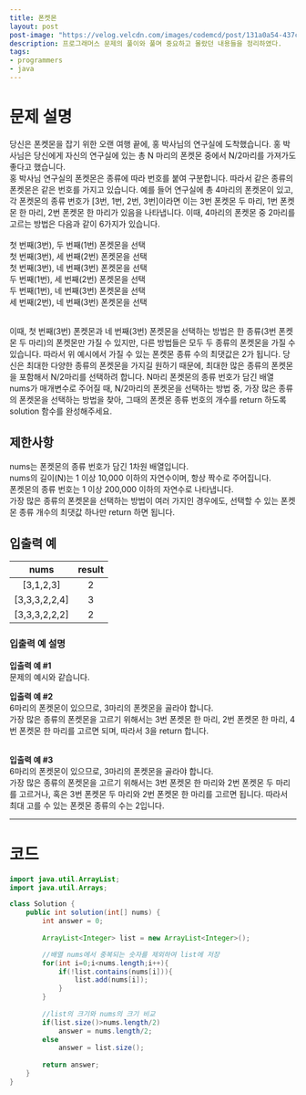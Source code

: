 ```yaml
---
title: 폰켓몬
layout: post
post-image: "https://velog.velcdn.com/images/codemcd/post/131a0a54-437c-4acf-ba01-c8798c0b7628/Java_Logo.png"
description: 프로그래머스 문제의 풀이와 풀며 중요하고 몰랐던 내용들을 정리하였다.
tags:
- programmers
- java
---
```


# 문제 설명
당신은 폰켓몬을 잡기 위한 오랜 여행 끝에, 홍 박사님의 연구실에 도착했습니다. 홍 박사님은 당신에게 자신의 연구실에 있는 총 N 마리의 폰켓몬 중에서 N/2마리를 가져가도 좋다고 했습니다.    
홍 박사님 연구실의 폰켓몬은 종류에 따라 번호를 붙여 구분합니다. 따라서 같은 종류의 폰켓몬은 같은 번호를 가지고 있습니다. 예를 들어 연구실에 총 4마리의 폰켓몬이 있고, 각 폰켓몬의 종류 번호가 [3번, 1번, 2번, 3번]이라면 이는 3번 폰켓몬 두 마리, 1번 폰켓몬 한 마리, 2번 폰켓몬 한 마리가 있음을 나타냅니다. 이때, 4마리의 폰켓몬 중 2마리를 고르는 방법은 다음과 같이 6가지가 있습니다.     
<br>
첫 번째(3번), 두 번째(1번) 폰켓몬을 선택    
첫 번째(3번), 세 번째(2번) 폰켓몬을 선택    
첫 번째(3번), 네 번째(3번) 폰켓몬을 선택    
두 번째(1번), 세 번째(2번) 폰켓몬을 선택    
두 번째(1번), 네 번째(3번) 폰켓몬을 선택    
세 번째(2번), 네 번째(3번) 폰켓몬을 선택   

<br>
이때, 첫 번째(3번) 폰켓몬과 네 번째(3번) 폰켓몬을 선택하는 방법은 한 종류(3번 폰켓몬 두 마리)의 폰켓몬만 가질 수 있지만, 다른 방법들은 모두 두 종류의 폰켓몬을 가질 수 있습니다. 따라서 위 예시에서 가질 수 있는 폰켓몬 종류 수의 최댓값은 2가 됩니다.    
당신은 최대한 다양한 종류의 폰켓몬을 가지길 원하기 때문에, 최대한 많은 종류의 폰켓몬을 포함해서 N/2마리를 선택하려 합니다. N마리 폰켓몬의 종류 번호가 담긴 배열 nums가 매개변수로 주어질 때, N/2마리의 폰켓몬을 선택하는 방법 중, 가장 많은 종류의 폰켓몬을 선택하는 방법을 찾아, 그때의 폰켓몬 종류 번호의 개수를 return 하도록 solution 함수를 완성해주세요.    

## 제한사항
nums는 폰켓몬의 종류 번호가 담긴 1차원 배열입니다.    
nums의 길이(N)는 1 이상 10,000 이하의 자연수이며, 항상 짝수로 주어집니다.    
폰켓몬의 종류 번호는 1 이상 200,000 이하의 자연수로 나타냅니다.    
가장 많은 종류의 폰켓몬을 선택하는 방법이 여러 가지인 경우에도, 선택할 수 있는 폰켓몬 종류 개수의 최댓값 하나만 return 하면 됩니다.    

## 입출력 예

|nums	|result|
|:---:|:---:|
|[3,1,2,3]	|2|
|[3,3,3,2,2,4]	|3|
|[3,3,3,2,2,2]|	2|

### 입출력 예 설명

**입출력 예 #1**    
문제의 예시와 같습니다.
<br>

**입출력 예 #2**    
6마리의 폰켓몬이 있으므로, 3마리의 폰켓몬을 골라야 합니다.    
가장 많은 종류의 폰켓몬을 고르기 위해서는 3번 폰켓몬 한 마리, 2번 폰켓몬 한 마리, 4번 폰켓몬 한 마리를 고르면 되며, 따라서 3을 return 합니다.    
<br>

**입출력 예 #3**    
6마리의 폰켓몬이 있으므로, 3마리의 폰켓몬을 골라야 합니다.    
가장 많은 종류의 폰켓몬을 고르기 위해서는 3번 폰켓몬 한 마리와 2번 폰켓몬 두 마리를 고르거나, 혹은 3번 폰켓몬 두 마리와 2번 폰켓몬 한 마리를 고르면 됩니다. 따라서 최대 고를 수 있는 폰켓몬 종류의 수는 2입니다.   

------------------
# 코드
```java
import java.util.ArrayList;
import java.util.Arrays;

class Solution {
    public int solution(int[] nums) {
        int answer = 0;
        
        ArrayList<Integer> list = new ArrayList<Integer>();

		//배열 nums에서 중복되는 숫자를 제외하여 list에 저장
        for(int i=0;i<nums.length;i++){
            if(!list.contains(nums[i])){
                list.add(nums[i]);
            }
        }
        
        //list의 크기와 nums의 크기 비교
        if(list.size()>nums.length/2)
            answer = nums.length/2;
        else
            answer = list.size();
        
        return answer;
    }
}
```